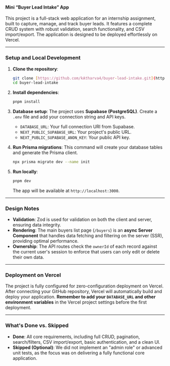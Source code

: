 #### Mini “Buyer Lead Intake” App

This project is a full-stack web application for an internship assignment, built to capture, manage, and track buyer leads. It features a complete CRUD system with robust validation, search functionality, and CSV import/export. The application is designed to be deployed effortlessly on Vercel.

---

### Setup and Local Development

1.  **Clone the repository**:
    ```bash
    git clone [https://github.com/kAtharva4/buyer-lead-intake.git](https://github.com/kAtharva4/buyer-lead-intake.git)
    cd buyer-lead-intake
    ```

2.  **Install dependencies**:
    ```bash
    pnpm install
    ```

3.  **Database setup**: The project uses **Supabase (PostgreSQL)**. Create a `.env` file and add your connection string and API keys.
    * `DATABASE_URL`: Your full connection URI from Supabase.
    * `NEXT_PUBLIC_SUPABASE_URL`: Your project's public URL.
    * `NEXT_PUBLIC_SUPABASE_ANON_KEY`: Your public API key.

4.  **Run Prisma migrations**: This command will create your database tables and generate the Prisma client.
    ```bash
    npx prisma migrate dev --name init
    ```

5.  **Run locally**:
    ```bash
    pnpm dev
    ```
    The app will be available at `http://localhost:3000`.

---

### Design Notes

* **Validation**: Zod is used for validation on both the client and server, ensuring data integrity.
* **Rendering**: The main buyers list page (`/buyers`) is an **async Server Component** that handles data fetching and filtering on the server (SSR), providing optimal performance.
* **Ownership**: The API routes check the `ownerId` of each record against the current user's session to enforce that users can only edit or delete their own data.

---

### Deployment on Vercel

The project is fully configured for zero-configuration deployment on Vercel. After connecting your GitHub repository, Vercel will automatically build and deploy your application. **Remember to add your `DATABASE_URL` and other environment variables** in the Vercel project settings before the first deployment.

---

### What's Done vs. Skipped

* **Done**: All core requirements, including full CRUD, pagination, search/filters, CSV import/export, basic authentication, and a clean UI.
* **Skipped (Optional)**: We did not implement an "admin role" or advanced unit tests, as the focus was on delivering a fully functional core application.
